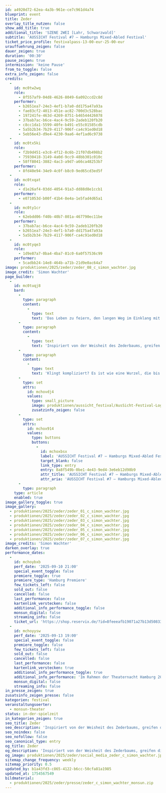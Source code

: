 ```yaml
---
id: a4920d72-62ea-4a3b-961e-ce7c961d4a74
blueprint: event
title: Zeder
overlay_title_nutzen: false
show_add_title: true
additional_title: 'SZENE 2WEI [Lahr, Schwarzwald]'
subtitle: 'AUSSICHT Festival #7 – Hamburgs Mixed-Abled Festival'
ticket_price_profile: festivalpass-13-00-eur-25-00-eur
urauffuehrung_zeigen: false
dauer_zeigen: true
duration: '00:30'
pause_zeigen: true
intermission: 'keine Pause'
from_to_toggle: false
extra_info_zeigen: false
credits:
  -
    id: mc0tw2wq
    role:
      - 8f557af9-04d8-4626-8049-6a092ccd2c8d
    performer:
      - b2651ea7-24e3-4ef1-b7a0-dd175a47a93a
      - fae83cf2-4013-451e-ac82-700d3c528bac
      - 197241fe-463d-4269-8751-b46544426078
      - 37bab7ac-b6ce-4ac4-9c59-2adeb120fb20
      - c8cc1da1-5599-40fe-b491-e55c01585cdb
      - 5a5b2b34-7b29-4117-906f-ca4c91ed0d18
      - 5eb56e43-d9e4-4230-9aa6-4ef1ad6c9738
  -
    id: mc0tx5ki
    role:
      - f2b9d451-e3c8-4f12-8c6b-21f07db498b2
      - 75930418-3149-4a0d-9cc9-48bb301c010c
      - 58ff8041-3882-4ac3-a9d7-a66ca48253b7
    performer:
      - 8fd40e94-34e9-4c0f-b8c0-9ed65cd3ed5f
  -
    id: mc0txqat
    role:
      - d1e26af4-03dd-4054-91a3-dd88d8e1ccb1
    performer:
      - e071053d-b00f-41b4-8e4a-1e5fad4d65a1
  -
    id: mc0ty1cr
    role:
      - 62ebdd06-f40b-40b7-801a-467790ec11be
    performer:
      - 37bab7ac-b6ce-4ac4-9c59-2adeb120fb20
      - b2651ea7-24e3-4ef1-b7a0-dd175a47a93a
      - 5a5b2b34-7b29-4117-906f-ca4c91ed0d18
  -
    id: mc0tyqe3
    role:
      - 1d9e87a7-0ba4-4ba7-81c0-6a0f57536c99
    performer:
      - 5cadbb24-14e8-464b-a71b-21d9e0ac64a7
image: produktionen/2025/zeder/zeder_08_c_simon_wachter.jpg
image_credit: 'Simon Wachter'
page_builder:
  -
    id: mc0tuqj8
    bard:
      -
        type: paragraph
        content:
          -
            type: text
            text: 'Das Leben zu feiern, den langen Weg im Einklang mit unserem Herzschlag zu beschreiten, und die Gründe unserer Existenz zu erforschen – wie ein mächtiger Zederbaum mit zahlreichen Wurzeln, der Verbindungen knüpft, treffen wir auf Menschen entlang unseres Weges.'
      -
        type: paragraph
        content:
          -
            type: text
            text: 'Inspiriert von der Weisheit des Zederbaums, greifen die Tänzer:innen der Tanzkompanie SZENE 2WEI das Thema der Lebensfreude sowie ihrer Verbindung zur Natur auf und bringen es in vielfältigen, bewegten Bildern zum Ausdruck. Der Tanz vertieft diese Themen und integriert verschiedene Elemente des zeitgenössischen Tanztheaters.'
      -
        type: paragraph
        content:
          -
            type: text
            text: 'Klingt kompliziert? Es ist wie eine Wurzel, die bis zur Baumkrone wächst – eine Metapher für die Reise zwischen Dunkelheit und Licht, zwischen Leben und Tod. ZEDER ist mehr als nur ein Tanzstück; es ist eine Einladung, sich zu energetisieren und das Fundament des Lebens zu feiern – gemeinsam und füreinander.'
      -
        type: set
        attrs:
          id: mchovdj4
          values:
            type: small_picture
            image: produktionen/aussicht_festival/AusSicht-Festival-Logo-Rechteck.jpg
            zusatzinfo_zeigen: false
      -
        type: set
        attrs:
          id: mchox914
          values:
            type: buttons
            buttons:
              -
                id: mchoxbsx
                label: 'AUSSICHT Festival #7 – Hamburgs Mixed-Abled Festival'
                target_blank: false
                link_type: entry
                entry: 8a8f549b-0be1-4e43-9ed4-3e6eb12d98b9
                attr_title: 'AUSSICHT Festival #7 – Hamburgs Mixed-Abled Festival'
                attr_aria: 'AUSSICHT Festival #7 – Hamburgs Mixed-Abled Festival'
      -
        type: paragraph
    type: article
    enabled: true
image_gallery_toggle: true
image_gallery:
  - produktionen/2025/zeder/zeder_01_c_simon_wachter.jpg
  - produktionen/2025/zeder/zeder_02_c_simon_wachter.jpg
  - produktionen/2025/zeder/zeder_03_c_simon_wachter.jpg
  - produktionen/2025/zeder/zeder_04_c_simon_wachter.jpg
  - produktionen/2025/zeder/zeder_05_c_simon_wachter.jpg
  - produktionen/2025/zeder/zeder_06_c_simon_wachter.jpg
  - produktionen/2025/zeder/zeder_07_c_simon_wachter.jpg
image_credits: 'Simon Wachter'
darken_overlay: true
performance_dates:
  -
    id: mchoybxb
    perf_date: '2025-09-10 21:00'
    special_event_toggle: false
    premiere_toggle: true
    premiere_type: 'Hamburg Premiere'
    few_tickets_left: false
    sold_out: false
    cancelled: false
    last_performance: false
    kartenlink_verstecken: false
    additional_info_performance_toggle: false
    monsun_digital: false
    streaming_info: false
    ticket_url: 'https://shop.reservix.de/?id=8feeeafb19071a27b13d5083379d95183e9ab490f2f135faf80b2fecfc1ba00f2aba7ad8945f4a4292549eb86feddc1b&vID=7337&eventGrpID=512094&eventID=2440620'
  -
    id: mchoyysw
    perf_date: '2025-09-13 19:00'
    special_event_toggle: false
    premiere_toggle: false
    few_tickets_left: false
    sold_out: false
    cancelled: false
    last_performance: false
    kartenlink_verstecken: true
    additional_info_performance_toggle: true
    additional_info_performance: 'Im Rahmen der Theaternacht Hamburg 2025'
    monsun_digital: false
    streaming_info: false
in_presse_zeigen: true
zusatsinfo_zeigen_presse: false
kategorien: festival
veranstaltungsoerter:
  - monsun-theater
status: in-der-spielzeit
in_kategorien_zeigen: true
seo_title: Zeder
seo_description: 'Inspiriert von der Weisheit des Zederbaums, greifen die Tänzer:innen der Tanzkompanie SZENE 2WEI das Thema der Lebensfreude in bewegten Bildern zum Ausdruck.'
seo_noindex: false
seo_nofollow: false
seo_canonical_type: entry
og_title: Zeder
og_description: 'Inspiriert von der Weisheit des Zederbaums, greifen die Tänzer:innen der Tanzkompanie SZENE 2WEI das Thema der Lebensfreude sowie ihrer Verbindung zur Natur auf und bringen es in vielfältigen, bewegten Bildern zum Ausdruck.'
og_image: produktionen/2025/zeder/social_media_zeder_c_simon_wachter.jpg
sitemap_change_frequency: weekly
sitemap_priority: 0.5
updated_by: b1a43fd3-c865-4122-b6cc-50cfa81a1985
updated_at: 1754567549
bildmaterial:
  - produktionen/2025/zeder/presse/zeder_c_simon_wachter_monsun.zip
---
```

